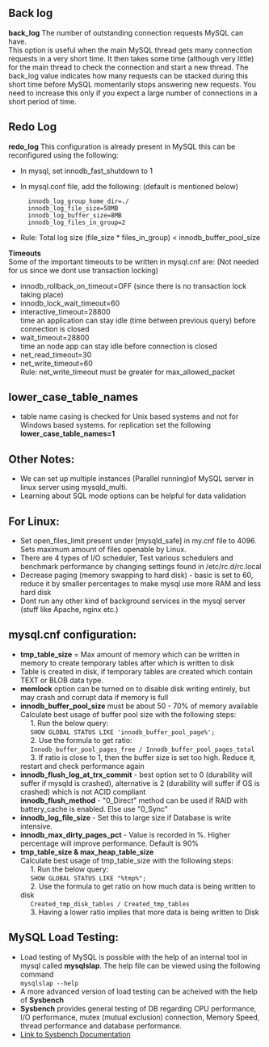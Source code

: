 
## Back log
**back_log**
The number of outstanding connection requests MySQL can have.  
This option is useful when the main MySQL thread gets many connection requests in a very short time. It then takes some time (although very little) for the main thread to check the connection and start a new thread. The back_log value indicates how many requests can be stacked during this short time before MySQL momentarily stops answering new requests. You need to increase this only if you expect a large number of connections in a short period of time.

## Redo Log
**redo_log** This configuration is already present in MySQL this can be reconfigured using the following:  
- In mysql, set innodb_fast_shutdown to 1  
- In mysql.conf file, add the following: (default is mentioned below)  

  		innodb_log_group_home_dir=./  
		innodb_log_file_size=50MB
		innodb_log_buffer_size=8MB
		innodb_log_files_in_group=2   
- Rule: Total log size (file_size * files_in_group) < innodb_buffer_pool_size  
  	
**Timeouts**  
Some of the important timeouts to be written in mysql.cnf are: (Not needed for us since we dont use transaction locking)  
- innodb_rollback_on_timeout=OFF (since there is no transaction lock taking place)  
- innodb_lock_wait_timeout=60   
- interactive_timeout=28800  
		time an application can stay idle (time between previous query) before connection is closed  
- wait_timeout=28800  
		time an node app can stay idle before connection is closed   
- net_read_timeout=30  
- net_write_timeout=60   
		Rule: net_write_timeout must be greater for max_allowed_packet  
  		
## lower_case_table_names
- table name casing is checked for Unix based systems and not for Windows based systems. for replication set the following  **lower_case_table_names=1**  
## Other Notes:		
- We can set up multiple instances (Parallel running)of MySQL server in linux server using mysqld_multi.  
- Learning about SQL mode options can be helpful for data validation  

## For Linux:  
-  Set open_files_limit present under [mysqld_safe] in my.cnf file to 4096. Sets maximum amount of files openable by Linux.  
-  There are 4 types of I/O scheduler, Test various schedulers and benchmark performance by changing settings found in /etc/rc.d/rc.local  
-  Decrease paging (memory swapping to hard disk) - basic is set to 60, reduce it by smaller percentages to make mysql use more RAM and less hard disk 
-  Dont run any other kind of background services in the mysql server (stuff like Apache, nginx etc.) 
	
## mysql.cnf configuration:  
- **tmp_table_size** = Max amount of memory which can be written in memory to create temporary tables after which is written to disk
- Table is created in disk, if temporary tables are created which contain TEXT or BLOB data type.  
- **memlock** option can be turned on to disable disk writing entirely, but may crash and corrupt data if memory is full  
- **innodb_buffer_pool_size** must be about 50 - 70% of memory available  
Calculate best usage of buffer pool size with the following steps:  
&nbsp;&nbsp;&nbsp;&nbsp;&nbsp;1. Run the below query:  
  &nbsp;&nbsp;&nbsp;&nbsp;&nbsp;```SHOW GLOBAL STATUS LIKE 'innodb_buffer_pool_page%'; ```   
&nbsp;&nbsp;&nbsp;&nbsp;&nbsp;2. Use the formula to get ratio:  
&nbsp;&nbsp;&nbsp;&nbsp;&nbsp;```Innodb_buffer_pool_pages_free / Innodb_buffer_pool_pages_total```    
&nbsp;&nbsp;&nbsp;&nbsp;&nbsp;3. If ratio is close to 1, then the buffer size is set too high. Reduce it, restart and check performance again  
- **innodb_flush_log_at_trx_commit** - best option set to 0 (durability will suffer if mysqld is crashed), alternative is 2 (durability will suffer if OS is crashed) which is not ACID compliant  
**innodb_flush_method** - "0_Direct" method can be used if RAID with battery_cache is enabled. Else use "0_Sync"  
- **innodb_log_file_size** - Set this to large size if Database is write intensive.
- **innodb_max_dirty_pages_pct** - Value is recorded in %. Higher percentage will improve performance. Default is 90% 
- **tmp_table_size & max_heap_table_size**  
Calculate best usage of tmp_table_size with the following steps:  
&nbsp;&nbsp;&nbsp;&nbsp;&nbsp;1. Run the below query:  
&nbsp;&nbsp;&nbsp;&nbsp;&nbsp;```SHOW GLOBAL STATUS LIKE "%tmp%";```     
&nbsp;&nbsp;&nbsp;&nbsp;&nbsp;2. Use the formula to get ratio on how much data is being written to disk   
&nbsp;&nbsp;&nbsp;&nbsp;&nbsp;```Created_tmp_disk_tables / Created_tmp_tables```    
&nbsp;&nbsp;&nbsp;&nbsp;&nbsp;3. Having a lower ratio implies that more data is being written to Disk

## MySQL Load Testing:
- Load testing of MySQL is possible with the help of an internal tool in mysql called **mysqlslap**. The help file can be viewed using the following command  
    `mysqlslap --help`
- A more advanced version of load testing can be acheived with the help of **Sysbench**
- **Sysbench** provides general testing of DB regarding CPU performance, I/O performance, mutex (mutual exclusion) connection, Memory Speed, thread performance and database performance.
- [Link to Sysbench Documentation](https://manpages.debian.org/testing/sysbench/sysbench.1.en.html)
